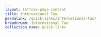 ```yaml
---
layout: leftnav-page-content
title: International Tax
permalink: /quick-links/international-tax/
breadcrumb: International Tax
collection_name: quick-links
---
```

